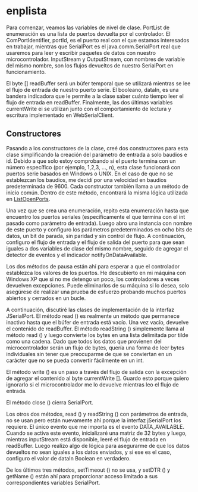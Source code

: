 # enplista

Para comenzar, veamos las variables de nivel de clase. PortList de enumeración es una lista de puertos devuelta por el controlador. El ComPortIdentifier, portId, es el puerto real con el que estamos interesados en trabajar, mientras que SerialPort es el java.comm.SerialPort real que usaremos para leer y escribir paquetes de datos con nuestro microcontrolador. InputStream y OutputStream, con nombres de variable del mismo nombre, son los flujos devueltos de nuestro SerialPort en funcionamiento.

El byte [] readBuffer será un búfer temporal que se utilizará mientras se lee el flujo de entrada de nuestro puerto serie. El booleano, dataIn, es una bandera indicadora que le permite a la clase saber cuánto tiempo leer el flujo de entrada en readBuffer. Finalmente, las dos últimas variables currentWrite ei se utilizan junto con el comportamiento de lectura y escritura implementado en WebSerialClient.

## Constructores

Pasando a los constructores de la clase, creé dos constructores para esta clase simplificando la creación del parámetro de entrada a solo baudios e id. Debido a que solo estoy comprobando si el puerto termina con un número específico (por ejemplo, 1,2,3, ..., n), esta clase funcionará con puertos serie basados en Windows o UNIX. En el caso de que no se establezcan los baudios, me decidí por una velocidad en baudios predeterminada de 9600. Cada constructor también llama a un método de inicio común. Dentro de este método, encontrará la misma lógica utilizada en [ListOpenPorts](https://bitcu.co/192-168-10-1/). 

Una vez que se crea una enumeración, repito esta enumeración hasta que encuentro los puertos seriales (específicamente el que termina con el int pasado como parámetro de entrada). Luego abro una instancia con nombre de este puerto y configuro los parámetros predeterminados en ocho bits de datos, un bit de parada, sin paridad y sin control de flujo. A continuación, configuro el flujo de entrada y el flujo de salida del puerto para que sean iguales a dos variables de clase del mismo nombre, seguido de agregar el detector de eventos y el indicador notifyOnDataAvailable.

Los dos métodos de pausa están ahí para esperar a que el controlador establezca los valores de los puertos. He descubierto en mi máquina con Windows XP que si no me detengo un poco, los controladores a veces devuelven excepciones. Puede eliminarlos de su máquina si lo desea, solo asegúrese de realizar una prueba de esfuerzo probando muchos puertos abiertos y cerrados en un bucle.

A continuación, discutiré las clases de implementación de la interfaz JSerialPort. El método read () es realmente un método que permanece inactivo hasta que el búfer de entrada está vacío. Una vez vacío, devuelve el contenido de readBuffer. El método readString () simplemente llama al método read () y luego convierte los bytes en una lista delimitada por tilde como una cadena. Dado que todos los datos que provienen del microcontrolador serán un flujo de bytes, quería una forma de leer bytes individuales sin tener que preocuparme de que se conviertan en un carácter que no se pueda convertir fácilmente en un int.

El método write () es un paso a través del flujo de salida con la excepción de agregar el contenido al byte currentWrite []. Guardo esto porque quiero ignorarlo si el microcontrolador me lo devuelve mientras leo el flujo de entrada.

El método close () cierra SerialPort.

Los otros dos métodos, read () y readString () con parámetros de entrada, no se usan pero están nuevamente ahí porque la interfaz jSerialPort los requiere.
El único evento que me importa es el evento DATA_AVAILABLE. Cuando se activa este evento, inicializaré una matriz de 32 bytes y luego, mientras inputStream está disponible, leeré el flujo de entrada en readBuffer. Luego realizo algo de lógica para asegurarme de que los datos devueltos no sean iguales a los datos enviados, y si ese es el caso, configuro el valor de dataIn Boolean en verdadero.

De los últimos tres métodos, setTimeout () no se usa, y setDTR () y getName () están ahí para proporcionar acceso limitado a sus correspondientes variables SerialPort.
